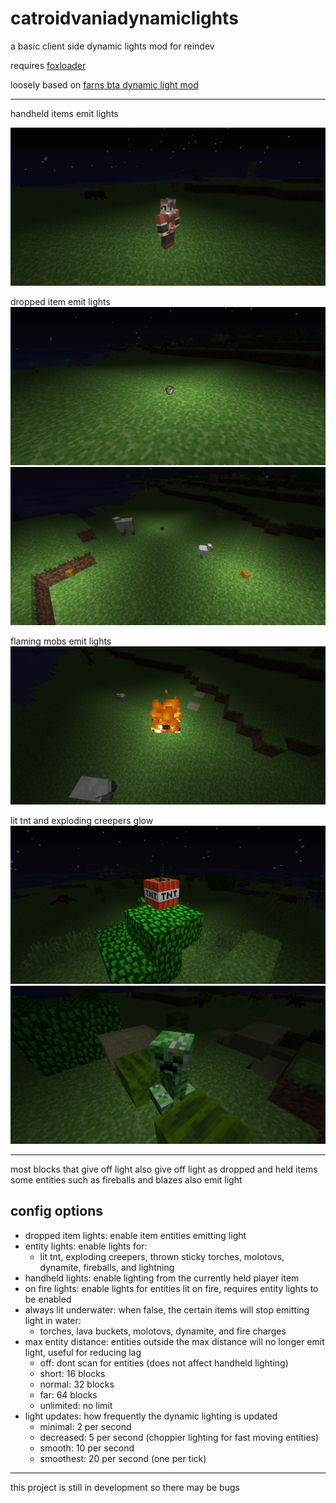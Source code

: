 # catroidvaniadynamiclights

a basic client side dynamic lights mod for reindev

requires [foxloader](https://github.com/Fox2Code/FoxLoader)

loosely based on [farns bta dynamic light mod](https://github.com/FarnGitHub/BTA-Dynamic-Light-Mod)

---

handheld items emit lights

![a glowing minecraft player holding a torch](images/helditems.png)

dropped item emit lights
![a lava bucket dropped on the ground](images/droppeditem.png)
![several dropped items on the ground](images/droppeditems.png)

flaming mobs emit lights
![a spider on fire](images/flamingmob.png)

lit tnt and exploding creepers glow
![a lit piece of minecraft tnt](images/littnt.png)
![a picture of a minecraft creeper](images/litcreeper.png)

---

most blocks that give off light also give off light as dropped and held items
some entities such as fireballs and blazes also emit light

## config options

- dropped item lights: enable item entities emitting light
- entity lights: enable lights for:
  - lit tnt, exploding creepers, thrown sticky torches, molotovs, dynamite, fireballs, and lightning
- handheld lights: enable lighting from the currently held player item
- on fire lights: enable lights for entities lit on fire, requires entity lights to be enabled
- always lit underwater: when false, the certain items will stop emitting light in water:
  - torches, lava buckets, molotovs, dynamite, and fire charges
- max entity distance: entities outside the max distance will no longer emit light, useful for reducing lag 
  - off: dont scan for entities (does not affect handheld lighting)
  - short: 16 blocks
  - normal: 32 blocks
  - far: 64 blocks
  - unlimited: no limit
- light updates: how frequently the dynamic lighting is updated
  - minimal: 2 per second
  - decreased: 5 per second (choppier lighting for fast moving entities)
  - smooth: 10 per second
  - smoothest: 20 per second (one per tick)

---

this project is still in development so there may be bugs